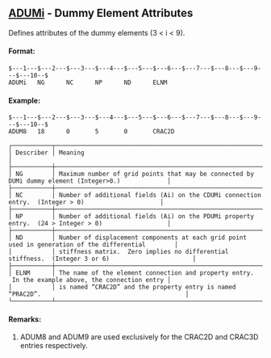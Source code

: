 ## [ADUMi](https://help.hexagonmi.com/bundle/MSC_Nastran_2022.4/page/Nastran_Combined_Book/qrg/bulkab/TOC.ADUMi.xhtml) - Dummy Element Attributes

Defines attributes of the dummy elements (3 < i < 9).

#### Format:

```nastran
$---1---$---2---$---3---$---4---$---5---$---6---$---7---$---8---$---9---$---10--$
ADUMi   NG      NC      NP      ND      ELNM                                    
```

#### Example:

```nastran
$---1---$---2---$---3---$---4---$---5---$---6---$---7---$---8---$---9---$---10--$
ADUM8   18      0       5       0       CRAC2D
```

```text
┌───────────┬────────────────────────────────────────────────────────────────────────────────────────────────────┐
│ Describer │ Meaning                                                                                            │
├───────────┼────────────────────────────────────────────────────────────────────────────────────────────────────┤
│ NG        │ Maximum number of grid points that may be connected by DUMi dummy element (Integer>0.)             │
├───────────┼────────────────────────────────────────────────────────────────────────────────────────────────────┤
│ NC        │ Number of additional fields (Ai) on the CDUMi connection entry.  (Integer > 0)                     │
├───────────┼────────────────────────────────────────────────────────────────────────────────────────────────────┤
│ NP        │ Number of additional fields (Ai) on the PDUMi property entry.  (24 > Integer > 0)                  │
├───────────┼────────────────────────────────────────────────────────────────────────────────────────────────────┤
│ ND        │ Number of displacement components at each grid point used in generation of the differential        │
│           │ stiffness matrix.  Zero implies no differential stiffness.  (Integer 3 or 6)                       │
├───────────┼────────────────────────────────────────────────────────────────────────────────────────────────────┤
│ ELNM      │ The name of the element connection and property entry.  In the example above, the connection entry │
│           │ is named “CRAC2D” and the property entry is named “PRAC2D”.                                        │
└───────────┴────────────────────────────────────────────────────────────────────────────────────────────────────┘
```

#### Remarks:

1. ADUM8 and ADUM9 are used exclusively for the CRAC2D and CRAC3D entries respectively.

